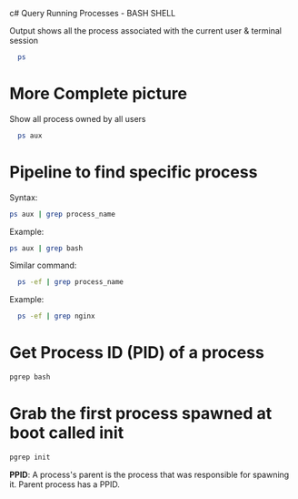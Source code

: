 c# Query Running Processes - BASH SHELL

Output shows all the process associated with the current user & terminal session

```bash
  ps
```

# More Complete picture

Show all process owned by all users

```bash
  ps aux
```

# Pipeline to find specific process

Syntax:

```bash
ps aux | grep process_name
```

Example:

```bash
ps aux | grep bash
```

Similar command:

```bash
  ps -ef | grep process_name
```

Example:

```bash
  ps -ef | grep nginx
```

# Get Process ID (PID) of a process

```bash
pgrep bash
```

# Grab the first process spawned at boot called init

```bash
pgrep init
```

**PPID**: A process's parent is the process that was responsible for spawning it.
Parent process has a PPID.
